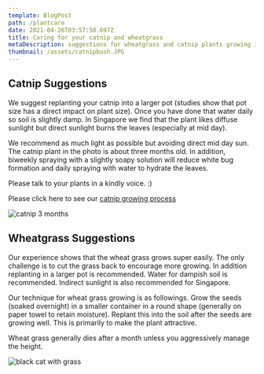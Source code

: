 ```yaml
---
template: BlogPost
path: /plantcare
date: 2021-04-26T03:57:58.697Z
title: Caring for your catnip and wheatgrass
metaDescription: suggestions for wheatgrass and catnip plants growing in singapore
thumbnail: /assets/catnipbush.JPG
---
```

## Catnip Suggestions

We suggest replanting your catnip into a larger pot (studies show that pot size has a  direct impact on plant size).  Once you have done that water daily so soil is slightly damp.  In Singapore we find that the plant likes diffuse sunlight but direct sunlight burns the leaves (especially at mid day).

We recommend as much light as possible but avoiding direct mid day sun.  The catnip plant in the photo is about three months old.  In addition, biweekly spraying with a slightly soapy solution will reduce white bug formation and daily spraying with water to hydrate the leaves.

Please talk to your plants in a kindly voice.  :)

Please click here to see our [catnip growing process](/images/Catnip_plant_growing.pdf)

![catnip 3 months](/assets/catnipbush.JPG "catnip at 3 months in age")

## Wheatgrass Suggestions

Our experience shows that the wheat grass grows super easily.  The only challenge is to cut the grass back to encourage more growing.  In addition replanting in a larger pot is recommended.  Water for dampish soil is recommended.  Indirect sunlight is also recommended for Singapore.

Our technique for wheat grass growing is as followings.  Grow the seeds (soaked overnight) in a smaller container in a round shape (generally on paper towel to retain moisture).  Replant this into the soil after the seeds are growing well.  This is primarily to make the plant attractive.

Wheat grass generally dies after a month unless you aggressively manage the height.

![black cat with grass](/assets/wheatg-blackcat.jpeg "Black cat nibbling on grass")
